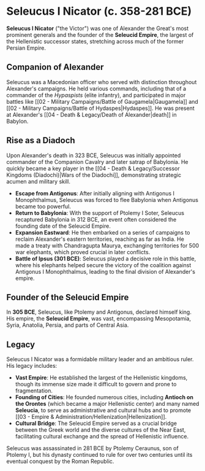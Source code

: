 # Seleucus I Nicator (c. 358-281 BCE)

**Seleucus I Nicator** ("the Victor") was one of Alexander the Great's most prominent generals and the founder of the **Seleucid Empire**, the largest of the Hellenistic successor states, stretching across much of the former Persian Empire.

## Companion of Alexander

Seleucus was a Macedonian officer who served with distinction throughout Alexander's campaigns. He held various commands, including that of a commander of the *Hypaspists* (elite infantry), and participated in major battles like [[02 - Military Campaigns/Battle of Gaugamela|Gaugamela]] and [[02 - Military Campaigns/Battle of Hydaspes|Hydaspes]]. He was present at Alexander's [[04 - Death & Legacy/Death of Alexander|death]] in Babylon.

## Rise as a Diadoch

Upon Alexander's death in 323 BCE, Seleucus was initially appointed commander of the Companion Cavalry and later satrap of Babylonia. He quickly became a key player in the [[04 - Death & Legacy/Successor Kingdoms (Diadochi)|Wars of the Diadochi]], demonstrating strategic acumen and military skill.

*   **Escape from Antigonus**: After initially aligning with Antigonus I Monophthalmus, Seleucus was forced to flee Babylonia when Antigonus became too powerful.
*   **Return to Babylonia**: With the support of Ptolemy I Soter, Seleucus recaptured Babylonia in 312 BCE, an event often considered the founding date of the Seleucid Empire.
*   **Expansion Eastward**: He then embarked on a series of campaigns to reclaim Alexander's eastern territories, reaching as far as India. He made a treaty with Chandragupta Maurya, exchanging territories for 500 war elephants, which proved crucial in later conflicts.
*   **Battle of Ipsus (301 BCE)**: Seleucus played a decisive role in this battle, where his elephants helped secure the victory of the coalition against Antigonus I Monophthalmus, leading to the final division of Alexander's empire.

## Founder of the Seleucid Empire

In **305 BCE**, Seleucus, like Ptolemy and Antigonus, declared himself king. His empire, the **Seleucid Empire**, was vast, encompassing Mesopotamia, Syria, Anatolia, Persia, and parts of Central Asia.

## Legacy

Seleucus I Nicator was a formidable military leader and an ambitious ruler. His legacy includes:

*   **Vast Empire**: He established the largest of the Hellenistic kingdoms, though its immense size made it difficult to govern and prone to fragmentation.
*   **Founding of Cities**: He founded numerous cities, including **Antioch on the Orontes** (which became a major Hellenistic center) and many named **Seleucia**, to serve as administrative and cultural hubs and to promote [[03 - Empire & Administration/Hellenization|Hellenization]].
*   **Cultural Bridge**: The Seleucid Empire served as a crucial bridge between the Greek world and the diverse cultures of the Near East, facilitating cultural exchange and the spread of Hellenistic influence.

Seleucus was assassinated in 281 BCE by Ptolemy Ceraunus, son of Ptolemy I, but his dynasty continued to rule for over two centuries until its eventual conquest by the Roman Republic.